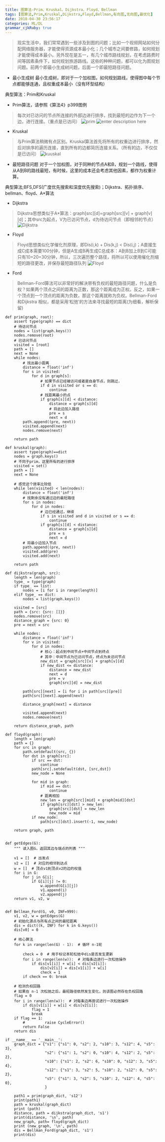 ```yaml
---
title: 图算法-Prim、Kruskal、Dijkstra、Floyd、Bellman
tags: [图算法,Prim,Kruskal,Dijkstra,Floyd,Bellman,有向图,无向图,最优化]
date: 2018-04-30 23:56:17
categories: ML/DL
grammar_cjkRuby: true
---
```

>现实生活中，我们常常遇到一些涉及到图的问题；比如一个视频网站如何分配网络服务器，才能使得资源成本最小化；几个城市之间要修路，如何规划才能使得成本最小。另外现在是五一，有几个城市路线规划，在考虑路费时间等因素条件下，如何规划旅游路线。这些的种种问题，都可以化为图规划问题。前两个即最小生成树问题，后面一个即最短路径问题。

* 最小生成树
最小生成树，即对于一个加权图，如何规划路线，使得图中每个节点都能够连通，且权重成本最小（没有环型结构）

典型算法：Prim和Kruskal

* Prim算法，请参照《算法4》p399图例
>每次对已访问的节点所连接的外部边进行排序，找到最短的边作为下一个边，进行连接。（重点是已访问）
![prim][1]
![enter description here][2]
* Kruskal
>与Prim算法稍微有点区别。Kruskal算法首先将所有的权重边进行排序，然后对排序的遍历连接，直到所有的边都简历连接关系。（所有的边，不仅仅是已访问）
![kuuskal][3]



* 最短路径问题
对于一个加权图，对于同种的节点A和B，规划一个路线，使得从A到B的路线最短，有时候，这里的成本还会考虑其他因素，都作为权重计算。

典型算法;BFS,DFS(广度优先搜索和深度优先搜索)；Dijkstra、拓扑排序、bellman、floyd、A*算法

* Dijkstra
>Dijkstra思想类似于A*算法：graph[src][d]=graph[src][v] + graph[v][d]；其中src为起点，V为已访问节点，d为待访问节点（即相邻的节点）
![Dijkstra][4]

* Floyd
>Floyd思想类似化学催化剂原理，即Dis(i,k) + Dis(k,j) < Dis(i,j)；A直接生成C成本需要100分钟，但是A生成B再生成C总成本：A到B加上B到C可能只有10+20=30分钟，所以，三次遍历整个路径，将所以可以使用催化剂缩短的路径更改，并保存最短路径队列
![Floyd][5]

* Ford
>Bellman-Ford算法可以非常好的解决带有负权的最短路径问题，什么是负权？如果两个顶点之间的距离为正数，那这个距离成为正权。反之，如果一个顶点到一个顶点的距离为负数，那这个距离就称为负权。Bellman-Ford和Dijkstra 相似，都是采用‘松弛’的方法来寻找最短的距离(为细看，解析保留)


``` stylus
def prim(graph, root):
    assert type(graph) == dict
    # 待访问节点
    nodes = list(graph.keys())
    nodes.remove(root)
    # 已访问节点
    visited = [root]
    path = []
    next = None
    while nodes:
        # 找出最小距离
        distance = float('inf')
        for s in visited:
            for d in graph[s]:
                # 如果节点已经被访问或者是自身节点，则跳过，
                if d in visited or s == d:
                    continue
                # 找距离最小的点
                if graph[s][d] < distance:
                    distance = graph[s][d]
                    # 将此边加入路径
                    pre = s
                    next = d
        path.append((pre, next))
        visited.append(next)
        nodes.remove(next)

    return path

def kruskal(graph):
    assert type(graph)==dict
    nodes = graph.keys()
    # 不同于prim，这里所有的进行排序
    visited = set()
    path = []
    next = None

    # 感觉这个效率比较低
    while len(visited) < len(nodes):
        distance = float('inf')
        # 找剩余没有通过边的最短路径
        for s in nodes:
            for d in nodes:
                # 边已经通过，继续
                if s in visited and d in visited or s == d:
                    continue
                if graph[s][d] < distance:
                    distance = graph[s][d]
                    pre = s
                    next = d
        # 将最小边加入节点
        path.append((pre, next))
        visited.add(pre)
        visited.add(next)

    return path

def dijkstra(graph, src):
    length = len(graph)
    type_ = type(graph)
    if type_ == list:
        nodes = [i for i in range(length)]
    elif type_ == dict:
        nodes = list(graph.keys())

    visited = [src]
    path = {src: {src: []}}
    nodes.remove(src)
    distance_graph = {src: 0}
    pre = next = src

    while nodes:
        distance = float('inf')
        for v in visited:
            for d in nodes:
                # 核心：起点到中间节点+中间节点到终点
                # 其中：中间节点为已访问节点，终点为未访问节点
                new_dist = graph[src][v] + graph[v][d]
                if new_dist <= distance:
                    distance = new_dist
                    next = d
                    pre = v
                    graph[src][d] = new_dist

        path[src][next] = [i for i in path[src][pre]]
        path[src][next].append(next)

        distance_graph[next] = distance

        visited.append(next)
        nodes.remove(next)

    return distance_graph, path

def floyd(graph):
    length = len(graph)
    path = {}
    for src in graph:
        path.setdefault(src, {})
        for dst in graph[src]:
            if src == dst:
                continue
            path[src].setdefault(dst, [src,dst])
            new_node = None

            for mid in graph:
                if mid == dst:
                    continue
                # 距离相加
                new_len = graph[src][mid] + graph[mid][dst]
                if graph[src][dst] > new_len:
                    graph[src][dst] = new_len
                    new_node = mid
            if new_node:
                path[src][dst].insert(-1, new_node)

    return graph, path


def getEdges(G):
    """ 读入图G，返回其边与端点的列表 """

    v1 = []  # 出发点
    v2 = []  # 对应的相邻到达点
    w = []  # 顶点v1到顶点v2的边的权值
    for i in G:
        for j in G[i]:
            if G[i][j] != 0:
                w.append(G[i][j])
                v1.append(i)
                v2.append(j)
    return v1, v2, w


def Bellman_Ford(G, v0, INF=999):
    v1, v2, w = getEdges(G)
    # 初始化源点与所有点之间的最短距离
    dis = dict((k, INF) for k in G.keys())
    dis[v0] = 0

    # 核心算法
    for k in range(len(G) - 1):  # 循环 n-1轮

        check = 0  # 用于标记本轮松弛中dis是否发生更新
        for i in range(len(w)):  # 对每条边进行一次松弛操作
            if dis[v1[i]] + w[i] < dis[v2[i]]:
                dis[v2[i]] = dis[v1[i]] + w[i]
                check = 1
        if check == 0: break

    # 检测负权回路
    # 如果在 n-1 次松弛之后，最短路径依然发生变化，则该图必然存在负权回路
    flag = 0
    for i in range(len(w)):  # 对每条边再尝试进行一次松弛操作
        if dis[v1[i]] + w[i] < dis[v2[i]]:
            flag = 1
            break
    if flag == 1:
        #         raise CycleError()
        return False
    return dis

if __name__ == '__main__':
    graph_dict = {"s1": {"s1": 0, "s2": 2, "s10": 3, "s12": 4, "s5": 3},
                  "s2": {"s1": 1, "s2": 0, "s10": 4, "s12": 2, "s5": 2},
                  "s10": {"s1": 2, "s2": 6, "s10": 0, "s12": 3, "s5": 4},
                  "s12": {"s1": 3, "s2": 5, "s10": 2, "s12": 0, "s5": 2},
                  "s5": {"s1": 3, "s2": 5, "s10": 2, "s12": 4, "s5": 0},
                  }

    path1 = prim(graph_dict, 's12')
    print(path1)
    path = kruskal(graph_dict)
    print (path)
    distance, path = dijkstra(graph_dict, 's1')
    print(distance, '\n', path)
    new_graph, path= floyd(graph_dict)
    print (new_graph, '\n', path)
    dis = Bellman_Ford(graph_dict, 's1')
    print(dis)
```


  [1]: http://osiy4s0ad.bkt.clouddn.com/soundblog/1525079110741.jpg
  [2]: http://osiy4s0ad.bkt.clouddn.com/soundblog/1525094329301.jpg
  [3]: http://osiy4s0ad.bkt.clouddn.com/soundblog/1525079241245.jpg
  [4]: http://osiy4s0ad.bkt.clouddn.com/soundblog/1525093647689.jpg
  [5]: http://osiy4s0ad.bkt.clouddn.com/soundblog/1525094099021.jpg
